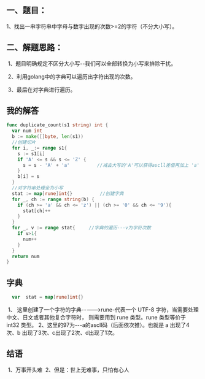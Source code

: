 ## 一、题目：

​				1、找出一串字符串中字母与数字出现的次数>=2的字符（不分大小写）。

## 二、解题思路：

​				1、题目明确规定不区分大小写--我们可以全部转换为小写来排除干扰。

​				2、利用golang中的字典可以遍历出字符出现的次数。

​				3、最后在对字典进行遍历。

 ## 我的解答

```go
func duplicate_count(s1 string) int {
  var num int
  b := make([]byte, len(s1))
  //创建切片
  for i, _:= range s1{
    s := s1[i]
    if 'A' <= s && s <= 'Z' {
      s = s - 'A' + 'a'          //减去大写的'A'可以获得ascll差值再加上 'a'的ascll值来定位字母
    }
    b[i] = s
  }
  //对字符串处理全为小写
  stat := map[rune]int{}          //创建字典
  for _, ch := range string(b) {
    if (ch >= 'a' && ch <= 'z') || (ch >= '0' && ch <= '9'){
      stat[ch]++
    }
  }
  for _, v := range stat{     //字典的遍历---v为字符次数 
    if v>1{
      num++
    }
  }
  return num
}
```


## 字典

```go
  var  stat = map[rune]int{}      
```

​			1、 这里创建了一个字符的字典----->rune-代表一个 UTF-8 字符，当需要处理中文、日文或者其他复合字符时，						则需要用到 rune 类型。rune 类型等价于 int32 类型。
​			2、这里的97为---a的ascll码（后面依次推）。也就是 a 出现了4次、b 出现了3次、c出现了2次、d出现了1次。

## 结语
​			1、万事开头难
​			2、但是：世上无难事，只怕有心人